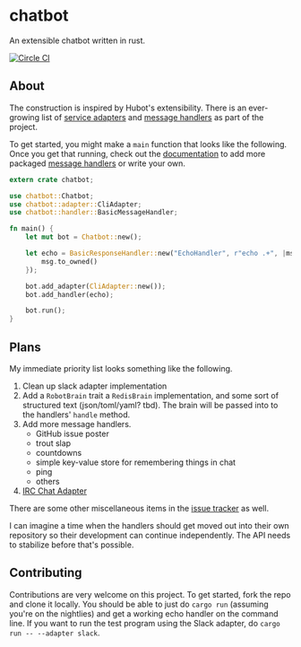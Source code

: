 chatbot
=======

An extensible chatbot written in rust.

[![Circle CI](https://circleci.com/gh/jwilm/chatbot.svg?style=svg)](https://circleci.com/gh/jwilm/chatbot)

## About

The construction is inspired by Hubot's extensibility. There is an ever-growing
list of [service adapters][] and [message handlers][] as part of the project.

To get started, you might make a `main` function that looks like the following.
Once you get that running, check out the [documentation][] to add more packaged
[message handlers][] or write your own.

```rust
extern crate chatbot;

use chatbot::Chatbot;
use chatbot::adapter::CliAdapter;
use chatbot::handler::BasicMessageHandler;

fn main() {
    let mut bot = Chatbot::new();

    let echo = BasicResponseHandler::new("EchoHandler", r"echo .+", |msg| {
        msg.to_owned()
    });

    bot.add_adapter(CliAdapter::new());
    bot.add_handler(echo);

    bot.run();
}
```

## Plans

My immediate priority list looks something like the following.

1. Clean up slack adapter implementation
2. Add a `RobotBrain` trait a `RedisBrain` implementation, and some sort of
   structured text (json/toml/yaml? tbd). The brain will be passed into to the
   handlers' `handle` method.
3. Add more message handlers.
    - GitHub issue poster
    - trout slap
    - countdowns
    - simple key-value store for remembering things in chat
    - ping
    - others
4. [IRC Chat Adapter](https://github.com/jwilm/chatbot/issues/1)

There are some other miscellaneous items in the [issue tracker][] as well.

I can imagine a time when the handlers should get moved out into their own
repository so their development can continue independently. The API needs to
stabilize before that's possible.

## Contributing

Contributions are very welcome on this project. To get started, fork the repo
and clone it locally. You should be able to just do `cargo run` (assuming you're
on the nightlies) and get a working echo handler on the command line. If you
want to run the test program using the Slack adapter, do
`cargo run -- --adapter slack`.

[service adapters]: http://chatbot.rs/chatbot/adapter/trait.ChatAdapter.html#implementors
[message handlers]: http://chatbot.rs/chatbot/handler/trait.MessageHandler.html#implementors
[documentation]: http://chatbot.rs/chatbot/
[issue tracker]: https://github.com/jwilm/chatbot/issues
[mio]: https://github.com/carllerche/mio
